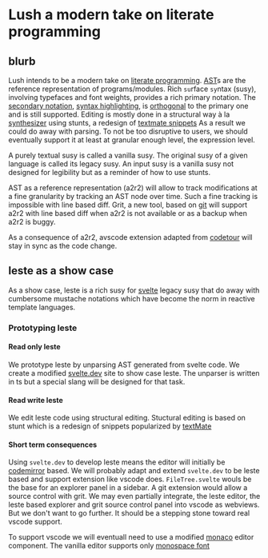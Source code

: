 # Lush a modern take on literate programming

## blurb

Lush intends to be a modern take on [literate programming](https://en.wikipedia.org/wiki/Literate_programming). [AST](https://en.wikipedia.org/wiki/Abstract_syntax_tree)s
are the reference representation of programs/modules. Rich `su`rface `sy`ntax
(susy), involving typefaces and font weights, provides a rich primary notation.
The [secondary notation](https://en.wikipedia.org/wiki/Secondary_notation),
[syntax highlighting](https://en.wikipedia.org/wiki/Syntax_highlighting), is
[orthogonal](https://medium.com/aimonks/orthogonality-in-programming-and-software-engineering-4991366f8a91) to the primary one and is still supported. Editing is mostly done in
a structural way à la [synthesizer](https://cacm.acm.org/research/the-cornell-program-synthesizer/) using stunts, a redesign of [textmate
snippets](https://macromates.com/textmate/manual/snippets) As a result we could
do away with parsing. To not be too disruptive to users, we should eventually support it at least at granular enough
level, the expression level.

A purely textual susy is called a vanilla susy.
The original susy of a given language is called its legacy susy.
An input susy is a vanilla susy not designed for legibility but as a reminder of how to use
stunts.

AST as a reference representation (a2r2) will allow to track modifications at a
fine granularity by tracking an AST node over time. Such a fine tracking is
impossible with line based diff. Grit, a new tool, based on
[git](https://en.wikipedia.org/wiki/Git) will support a2r2 with line based diff
when a2r2 is not available or as a backup when a2r2 is buggy.

As a consequence of a2r2, avscode extension adapted from
[codetour](https://github.com/microsoft/codetour) will stay in sync as the code
change.


## leste as a show case

As a show case, leste is a rich susy for
[svelte](https://svelte.dev/docs/svelte/overview) legacy susy that do away with
cumbersome mustache notations which have become the norm in reactive template
languages.

### Prototyping leste


#### Read only leste

We prototype leste by unparsing AST generated from svelte code. We create a
modified [svelte.dev](https://svelte.dev/) site to show case leste. 
The unparser is written in ts but a special slang will be designed for that task.



#### Read write leste

We edit leste code using structural editing.
Stuctural editing is based on stunt which is a redesign of
snippets popularized by [textMate](https://en.wikipedia.org/wiki/TextMate)

#### Short term consequences


Using `svelte.dev` to develop leste means the editor will
initially be [codemirror](https://en.wikipedia.org/wiki/CodeMirror) based.
We will probably adapt and extend `svelte.dev` to be leste based and support
extension like vscode does. `FileTree.svelte` wouls be the base for an explorer
panel in a sidebar. A git extension would allow a source control with grit.
We may even partially integrate, the leste editor, the leste based explorer and grit source control panel into vscode as webviews. But we don't want to go further. It should be a stepping stone toward real vscode support.

To
support vscode we will eventuall need to use a modified
[monaco](https://microsoft.github.io/monaco-editor/) editor component. The
vanilla editor supports only [monospace
font](https://en.wikipedia.org/wiki/Monospaced_font)

